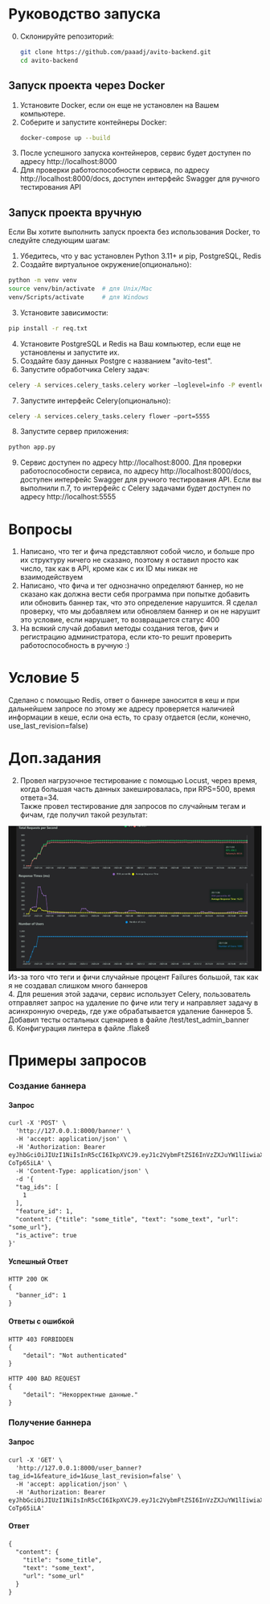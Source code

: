 # Руководство запуска
0. Склонируйте репозиторий:
    ```bash
    git clone https://github.com/paaadj/avito-backend.git
    cd avito-backend
    ```
## Запуск проекта через Docker
1. Установите Docker, если он еще не установлен на Вашем компьютере.
2. Соберите и запустите контейнеры Docker:
   ```bash
   docker-compose up --build
   ```
3. После успешного запуска контейнеров, сервис будет доступен по адресу http://localhost:8000
4. Для проверки работоспособности сервиса,  по адресу http://localhost:8000/docs, доступен интерфейс
Swagger для ручного тестирования API

## Запуск проекта вручную
Если Вы хотите выполнить запуск проекта без использования Docker, то следуйте следующим шагам:

1. Убедитесь, что у вас установлен Python 3.11+ и pip, PostgreSQL, Redis
2. Создайте виртуальное окружение(опционально):
```bash
python -m venv venv
source venv/bin/activate  # для Unix/Mac
venv/Scripts/activate     # для Windows
```
3. Установите зависимости:
```bash
pip install -r req.txt
```
4. Установите PostgreSQL и Redis на Ваш компьютер, если еще не установлены и запустите их.
5. Создайте базу данных Postgre с названием "avito-test".
6. Запустите обработчика Celery задач:
```bash
celery -A services.celery_tasks.celery worker —loglevel=info -P eventlet
```
7. Запустите интерфейс Celery(опционально):
```bash
celery -A services.celery_tasks.celery flower —port=5555
```
8. Запустите сервер приложения:
```bash
python app.py
```
9. Сервис доступен по адресу http://localhost:8000.
Для проверки работоспособности сервиса,  по адресу http://localhost:8000/docs, доступен интерфейс
Swagger для ручного тестирования API. Если вы выполнили п.7, то интерфейс с Celery задачами будет доступен по адресу 
http://localhost:5555  


# Вопросы
1. Написано, что тег и фича представляют собой число, и больше про их структуру ничего не сказано, поэтому я оставил просто как число, так как в API, кроме как с их ID мы никак не взаимодействуем
2. Написано, что фича и тег однозначно определяют баннер, но не сказано как должна вести себя программа при попытке добавить или обновить баннер так, что это определение нарушится. 
Я сделал проверку, что мы добавляем или обновляем баннер и он не нарушит это условие, если нарушает, то возвращается статус 400
3. На всякий случай добавил методы создания тегов, фич и регистрацию администратора, если кто-то решит проверить работоспособность в ручную :)

# Условие 5
Сделано с помощью Redis, ответ о баннере заносится в кеш и при дальнейшем запросе по этому же адресу
проверяется наличией информации в кеше, если она есть, то сразу отдается (если, конечно, use_last_revision=false)

# Доп.задания 
2. Провел нагрузочное тестирование с помощью Locust, через время, когда большая часть данных закешировалась, при RPS=500, время ответа=34. <br>
Также провел тестирование для запросов по случайным тегам и фичам, где получил такой результат:
<img src="/media/stress_test.jpg">
Из-за того что теги и фичи случайные процент Failures большой, так как я не создавал слишком много баннеров<br>
4. Для решения этой задачи, сервис использует Celery, пользователь отправляет запрос на удаление по фиче или тегу и 
направляет задачу в асинхронную очередь, где уже обрабатывается удаление баннеров
5. Добавил тесты остальных сценариев в файле /test/test_admin_banner <br>
6. Конфигурация линтера в файле .flake8


# Примеры запросов
### Создание баннера
#### Запрос
```curl
curl -X 'POST' \
  'http://127.0.0.1:8000/banner' \
  -H 'accept: application/json' \
  -H 'Authorization: Bearer eyJhbGciOiJIUzI1NiIsInR5cCI6IkpXVCJ9.eyJ1c2VybmFtZSI6InVzZXJuYW1lIiwiaXNfYWRtaW4iOnRydWV9.2QC1JT0iRTnGHUyRxOcUfGXPzecy8kb_m-CoTp65iLA' \
  -H 'Content-Type: application/json' \
  -d '{
  "tag_ids": [
    1
  ],
  "feature_id": 1,
  "content": {"title": "some_title", "text": "some_text", "url": "some_url"},
  "is_active": true
}'
```
#### Успешный Ответ
```http
HTTP 200 OK
{
  "banner_id": 1
}
```

#### Ответы с ошибкой

```http
HTTP 403 FORBIDDEN
{
    "detail": "Not authenticated"
}
```

```http
HTTP 400 BAD REQUEST
{
    "detail": "Некорректные данные."
}
```

### Получение баннера
#### Запрос
```curl
curl -X 'GET' \
  'http://127.0.0.1:8000/user_banner?tag_id=1&feature_id=1&use_last_revision=false' \
  -H 'accept: application/json' \
  -H 'Authorization: Bearer eyJhbGciOiJIUzI1NiIsInR5cCI6IkpXVCJ9.eyJ1c2VybmFtZSI6InVzZXJuYW1lIiwiaXNfYWRtaW4iOnRydWV9.2QC1JT0iRTnGHUyRxOcUfGXPzecy8kb_m-CoTp65iLA'
```

#### Ответ
```http
{
  "content": {
    "title": "some_title",
    "text": "some_text",
    "url": "some_url"
  }
}
```
